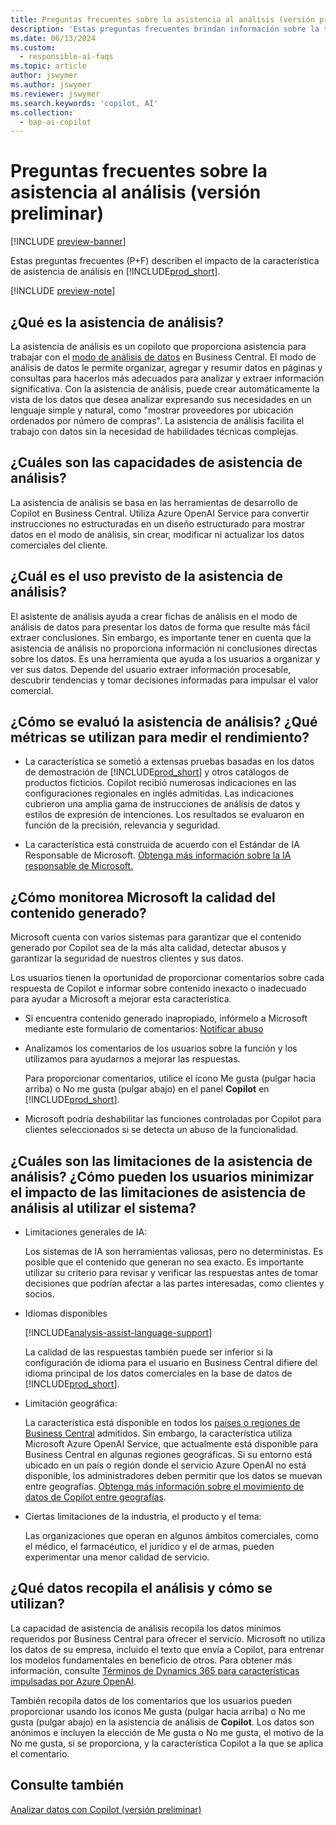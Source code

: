 ```yaml
---
title: Preguntas frecuentes sobre la asistencia al análisis (versión preliminar)
description: 'Estas preguntas frecuentes brindan información sobre la tecnología de inteligencia artificial utilizada para analizar datos en páginas de Business Central. Incluye las consideraciones clave y detalles sobre cómo se usa la IA, cómo se probó y evaluó, y cualquier limitación específica.'
ms.date: 06/13/2024
ms.custom:
  - responsible-ai-faqs
ms.topic: article
author: jswymer
ms.author: jswymer
ms.reviewer: jswymer
ms.search.keywords: 'copilot, AI'
ms.collection:
  - bap-ai-copilot
---
```


# Preguntas frecuentes sobre la asistencia al análisis (versión preliminar)

[!INCLUDE [preview-banner](~/../shared-content/shared/preview-includes/preview-banner.md)]

Estas preguntas frecuentes (P+F) describen el impacto de la característica de asistencia de análisis en [!INCLUDE[prod_short](includes/prod_short.md)].

[!INCLUDE [preview-note](~/../shared-content/shared/preview-includes/production-ready-preview-dynamics365.md)]

## ¿Qué es la asistencia de análisis?

La asistencia de análisis es un copiloto que proporciona asistencia para trabajar con el [modo de análisis de datos](analysis-mode.md) en Business Central. El modo de análisis de datos le permite organizar, agregar y resumir datos en páginas y consultas para hacerlos más adecuados para analizar y extraer información significativa. Con la asistencia de análisis, puede crear automáticamente la vista de los datos que desea analizar expresando sus necesidades en un lenguaje simple y natural, como "mostrar proveedores por ubicación ordenados por número de compras". La asistencia de análisis facilita el trabajo con datos sin la necesidad de habilidades técnicas complejas.

## ¿Cuáles son las capacidades de asistencia de análisis?

La asistencia de análisis se basa en las herramientas de desarrollo de Copilot en Business Central. Utiliza Azure OpenAI Service para convertir instrucciones no estructuradas en un diseño estructurado para mostrar datos en el modo de análisis, sin crear, modificar ni actualizar los datos comerciales del cliente.

## ¿Cuál es el uso previsto de la asistencia de análisis?

El asistente de análisis ayuda a crear fichas de análisis en el modo de análisis de datos para presentar los datos de forma que resulte más fácil extraer conclusiones. Sin embargo, es importante tener en cuenta que la asistencia de análisis no proporciona información ni conclusiones directas sobre los datos. Es una herramienta que ayuda a los usuarios a organizar y ver sus datos. Depende del usuario extraer información procesable, descubrir tendencias y tomar decisiones informadas para impulsar el valor comercial.

## ¿Cómo se evaluó la asistencia de análisis? ¿Qué métricas se utilizan para medir el rendimiento?

- La característica se sometió a extensas pruebas basadas en los datos de demostración de [!INCLUDE[prod_short](includes/prod_short.md)] y otros catálogos de productos ficticios. Copilot recibió numerosas indicaciones en las configuraciones regionales en inglés admitidas. Las indicaciones cubrieron una amplia gama de instrucciones de análisis de datos y estilos de expresión de intenciones. Los resultados se evaluaron en función de la precisión, relevancia y seguridad.

- La característica está construida de acuerdo con el Estándar de IA Responsable de Microsoft. [Obtenga más información sobre la IA responsable de Microsoft.](https://aka.ms/RAI)

## ¿Cómo monitorea Microsoft la calidad del contenido generado?

Microsoft cuenta con varios sistemas para garantizar que el contenido generado por Copilot sea de la más alta calidad, detectar abusos y garantizar la seguridad de nuestros clientes y sus datos.

Los usuarios tienen la oportunidad de proporcionar comentarios sobre cada respuesta de Copilot e informar sobre contenido inexacto o inadecuado para ayudar a Microsoft a mejorar esta característica.

- Si encuentra contenido generado inapropiado, infórmelo a Microsoft mediante este formulario de comentarios: [Notificar abuso](https://go.microsoft.com/fwlink/?linkid=2249810)

- Analizamos los comentarios de los usuarios sobre la función y los utilizamos para ayudarnos a mejorar las respuestas.

  Para proporcionar comentarios, utilice el ícono Me gusta (pulgar hacia arriba) o No me gusta (pulgar abajo) en el panel **Copilot** en [!INCLUDE[prod_short](includes/prod_short.md)].

- Microsoft podría deshabilitar las funciones controladas por Copilot para clientes seleccionados si se detecta un abuso de la funcionalidad.

## ¿Cuáles son las limitaciones de la asistencia de análisis? ¿Cómo pueden los usuarios minimizar el impacto de las limitaciones de asistencia de análisis al utilizar el sistema?

- Limitaciones generales de IA:

  Los sistemas de IA son herramientas valiosas, pero no deterministas. Es posible que el contenido que generan no sea exacto. Es importante utilizar su criterio para revisar y verificar las respuestas antes de tomar decisiones que podrían afectar a las partes interesadas, como clientes y socios.

- Idiomas disponibles

   [!INCLUDE[analysis-assist-language-support](includes/analysis-assist-language-support.md)]

   La calidad de las respuestas también puede ser inferior si la configuración de idioma para el usuario en Business Central difiere del idioma principal de los datos comerciales en la base de datos de [!INCLUDE[prod_short](includes/prod_short.md)].
  
- Limitación geográfica:
  
   La característica está disponible en todos los [países o regiones de Business Central](/dynamics365/business-central/dev-itpro/compliance/apptest-countries-and-translations) admitidos<!-- except for Canada-->. Sin embargo, la característica utiliza Microsoft Azure OpenAI Service, que actualmente está disponible para Business Central en algunas regiones geográficas. Si su entorno está ubicado en un país o región donde el servicio Azure OpenAI no está disponible, los administradores deben permitir que los datos se muevan entre geografías. [Obtenga más información sobre el movimiento de datos de Copilot entre geografías](/dynamics365/business-central/ai-copilot-data-movement).

- Ciertas limitaciones de la industria, el producto y el tema:

  Las organizaciones que operan en algunos ámbitos comerciales, como el médico, el farmacéutico, el jurídico y el de armas, pueden experimentar una menor calidad de servicio.

## ¿Qué datos recopila el análisis y cómo se utilizan?

La capacidad de asistencia de análisis recopila los datos mínimos requeridos por Business Central para ofrecer el servicio. Microsoft no utiliza los datos de su empresa, incluido el texto que envía a Copilot, para entrenar los modelos fundamentales en beneficio de otros. Para obtener más información, consulte [Términos de Dynamics 365 para características impulsadas por Azure OpenAI](https://go.microsoft.com/fwlink/?linkid=2236010).

También recopila datos de los comentarios que los usuarios pueden proporcionar usando los iconos Me gusta (pulgar hacia arriba) o No me gusta (pulgar abajo) en la asistencia de análisis de **Copilot**. Los datos son anónimos e incluyen la elección de Me gusta o No me gusta, el motivo de la No me gusta, si se proporciona, y la característica Copilot a la que se aplica el comentario.

## Consulte también

[Analizar datos con Copilot (versión preliminar)](analysis-assist.md)
